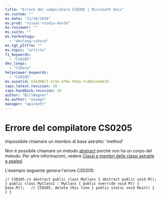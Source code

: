 ```yaml
---
title: "Errore del compilatore CS0205 | Microsoft Docs"
ms.custom: ""
ms.date: "11/16/2016"
ms.prod: "visual-studio-dev14"
ms.reviewer: ""
ms.suite: ""
ms.technology: 
  - "devlang-csharp"
ms.tgt_pltfrm: ""
ms.topic: "article"
f1_keywords: 
  - "CS0205"
dev_langs: 
  - "CSharp"
helpviewer_keywords: 
  - "CS0205"
ms.assetid: 616d98cf-e7a5-4f8e-93da-fcd6e1e4de35
caps.latest.revision: 10
caps.handback.revision: 10
author: "BillWagner"
ms.author: "wiwagn"
manager: "wpickett"
---
```

# Errore del compilatore CS0205
Impossibile chiamare un membro di base astratto: 'method'  
  
 Non è possibile chiamare un metodo [abstract](/dotnet/csharp/language-reference/keywords/abstract) perché non ha un corpo del metodo. Per altre informazioni, vedere [Classi e membri delle classi astratte e sealed](/dotnet/csharp/programming-guide/classes-and-structs/abstract-and-sealed-classes-and-class-members).  
  
 L'esempio seguente genera l'errore CS0205:  
  
```  
// CS0205.cs abstract public class MyClass { abstract public void M(); } public class MyClass2 : MyClass { public override void M() { base.M();   // CS0205, delete this line } public static void Main() { } }  
```